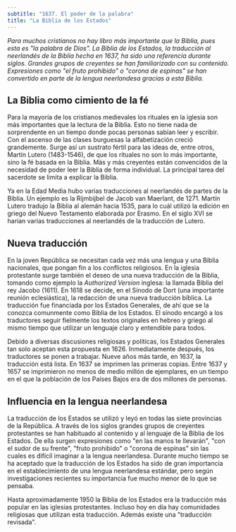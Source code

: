 ```yaml
---
subtitle: "1637. El poder de la palabra"
title: "La Biblia de los Estados"
---
```


_Para muchos cristianos no hay libro más importante que la Biblia, pues
esta es "la palabra de Dios\". La Biblia de los Estados, la traducción
al neerlandés de la Biblia hecha en 1637, ha sido una referencia durante
siglos. Grandes grupos de creyentes se han familiarizado con su
contenido. Expresiones como \"el fruto prohibido\" o \"corona de
espinas\" se han convertido en parte de la lengua neerlandesa gracias a
esta Biblia._

## La Biblia como cimiento de la fé

Para la mayoría de los cristianos medievales los rituales en la iglesia
son más importantes que la lectura de la Biblia. Esto no tiene nada de
sorprendente en un tiempo donde pocas personas sabían leer y escribir.
Con el ascenso de las clases burguesas la alfabetización creció
grandemente. Surge así un sustrato fértil para las ideas de, entre
otros, Martín Lutero (1483-1546), de que los rituales no son lo más
importante, sino la fé basada en la Biblia. Más y más creyentes están
convencidos de la necesidad de poder leer la Biblia de forma individual.
La principal tarea del sacerdote se limita a explicar la Biblia.

Ya en la Edad Media hubo varias traducciones al neerlandés de partes de
la Biblia. Un ejemplo es la Rijmbijbel de Jacob van Maerlant, de 1271.
Martín Lutero tradujo la Biblia al alemán hacia 1535, para lo cuál
utilizó la edición en griego del Nuevo Testamento elaborada por Erasmo.
En el siglo XVI se harían varias traducciones al neerlandés de la
traducción de Lutero.

## Nueva traducción

En la joven República se necesitan cada vez más una lengua y una Biblia
nacionales, que pongan fin a los conflictos religiosos. En la iglesia
protestante surge también el deseo de una nueva traducción de la Biblia,
tomando como ejemplo la _Authorized Version_ inglesa: la llamada Biblia
del rey Jacobo (1611). En 1618 se decide, en el Sínodo de Dort (una
importante reunión eclesiástica), la redacción de una nueva traducción
bíblica. La traducción fue financiada por los Estados Generales, de ahí
que se la conozca comunmente como Biblia de los Estados. El sínodo
encargó a los traductores seguir fielmente los textos originales en
hebreo y griego al mismo tiempo que utilizar un lenguaje claro y
entendible para todos.

Debido a diversas discusiones religiosas y políticas, los Estados
Generales tan solo aceptan esta propuesta en 1626. Inmediatamente
después, los traductores se ponen a trabajar. Nueve años más tarde, en
1637, la traducción está lista. En 1637 se imprimen las primeras copias.
Entre 1637 y 1657 se imprimieron no menos de medio millón de ejemplares,
en un tiempo en el que la población de los Países Bajos era de dos
millones de personas.

## Influencia en la lengua neerlandesa

La traducción de los Estados se utilizó y leyó en todas las siete
provincias de la República. A través de los siglos grandes grupos de
creyentes protestantes se han habituado al contenido y al lenguaje de la
Biblia de los Estados. De ella surgen expresiones como \"en las manos te
llevarán\", \"con el sudor de su frente\", \"fruto prohibido\" o
\"corona de espinas\" sin las cuales es difícil imaginar a la lengua
neerlandesa. Durante mucho tiempo se ha aceptado que la traducción de
los Estados ha sido de gran importancia en el establecimiento de una
lengua neerlandesa estándar, pero según investigaciones recientes su
importancia fue mucho menor de lo que se pensaba.

Hasta aproximadamente 1950 la Biblia de los Estados era la traducción
más popular en las iglesias protestantes. Incluso hoy en día hay
comunidades religiosas que utilizan esta traducción. Además existe una
"traducción revisada".
